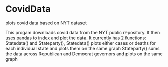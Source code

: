# CovidData
plots covid data based on NYT dataset

This progam downloads covid data from the NYT public repository. It then uses pandas to index and plot the data.
It currently has 2 functions: Statedata() and Stateparty(),
Statedata() plots either cases or deaths for each individual state and plots them on the same graph
Stateparty() sums the data across Republican and Democrat governors and plots on the same graph
